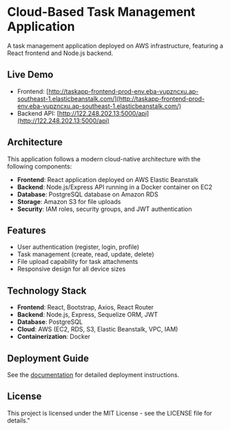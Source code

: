 # Cloud-Based Task Management Application

A task management application deployed on AWS infrastructure, featuring a React frontend and Node.js backend.

## Live Demo

- Frontend: [http://taskapp-frontend-prod-env.eba-vupzncxu.ap-southeast-1.elasticbeanstalk.com/](http://taskapp-frontend-prod-env.eba-vupzncxu.ap-southeast-1.elasticbeanstalk.com/)
- Backend API: [http://122.248.202.13:5000/api](http://122.248.202.13:5000/api)

## Architecture

This application follows a modern cloud-native architecture with the following components:

- **Frontend**: React application deployed on AWS Elastic Beanstalk
- **Backend**: Node.js/Express API running in a Docker container on EC2
- **Database**: PostgreSQL database on Amazon RDS
- **Storage**: Amazon S3 for file uploads
- **Security**: IAM roles, security groups, and JWT authentication

## Features

- User authentication (register, login, profile)
- Task management (create, read, update, delete)
- File upload capability for task attachments
- Responsive design for all device sizes

## Technology Stack

- **Frontend**: React, Bootstrap, Axios, React Router
- **Backend**: Node.js, Express, Sequelize ORM, JWT
- **Database**: PostgreSQL
- **Cloud**: AWS (EC2, RDS, S3, Elastic Beanstalk, VPC, IAM)
- **Containerization**: Docker

## Deployment Guide

See the [documentation](I210469_i200816_CloudProject.pdf) for detailed deployment instructions.

## License

This project is licensed under the MIT License - see the LICENSE file for details." 
